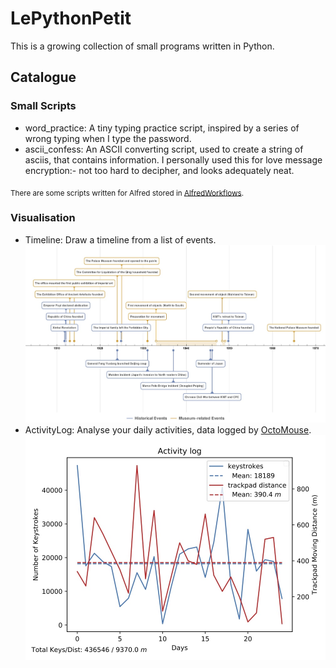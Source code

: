 # LePythonPetit
This is a growing collection of small programs written in Python.

## Catalogue
### Small Scripts
- word_practice: A tiny typing practice script, inspired by a series of wrong typing when I type the password.   
- ascii_confess: An ASCII converting script, used to create a string of asciis, that contains information. I personally used this for love message encryption:- not too hard to decipher, and looks adequately neat.

<sub>There are some scripts written for Alfred stored in [AlfredWorkflows](https://github.com/BaksiLi/AlfredWorkflows).</sub>

### Visualisation
- Timeline: Draw a timeline from a list of events.   
	![Timeline Example](examples/Timeline.jpeg)
- ActivityLog: Analyse your daily activities, data logged by [OctoMouse](http://konsomejona.github.io/OctoMouse/#support).   
	![ActivityLog Example](examples/ActivityLog.jpeg)